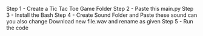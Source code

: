 Step 1 - Create a Tic Tac Toe Game Folder
Step 2 - Paste this main.py
Step 3 - Install the Bash
Step 4 - Create Sound Folder and Paste these sound can you also change Download new file.wav and rename as given
Step 5 - Run the code
